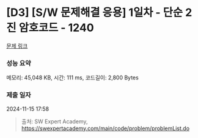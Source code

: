 # [D3] [S/W 문제해결 응용] 1일차 - 단순 2진 암호코드 - 1240 

[문제 링크](https://swexpertacademy.com/main/code/problem/problemDetail.do?contestProbId=AV15FZuqAL4CFAYD) 

### 성능 요약

메모리: 45,048 KB, 시간: 111 ms, 코드길이: 2,800 Bytes

### 제출 일자

2024-11-15 17:58



> 출처: SW Expert Academy, https://swexpertacademy.com/main/code/problem/problemList.do